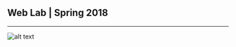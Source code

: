 ## Web Lab | Spring 2018
_____________________________________________________

![alt text](https://www.google.com/imgres?imgurl=http%3A%2F%2Fblog.siteadda.com%2Fwp-content%2Fuploads%2F2016%2F09%2FResponsive-web-designing-company-in-India_siteadda-1.gif&imgrefurl=http%3A%2F%2Fblog.siteadda.com%2Fhtml5-beneficial-responsive-web-design%2F&docid=Yujx6Niu1H2e0M&tbnid=p9_W_o0QkaFskM%3A&vet=1&w=400&h=400&bih=637&biw=1366&ved=2ahUKEwjZ_MX3havZAhVKYo8KHanzBqQQxiAoBXoECAAQGg&iact=c&ictx=1#h=400&imgdii=p9_W_o0QkaFskM:&vet=1&w=400  "AI")
